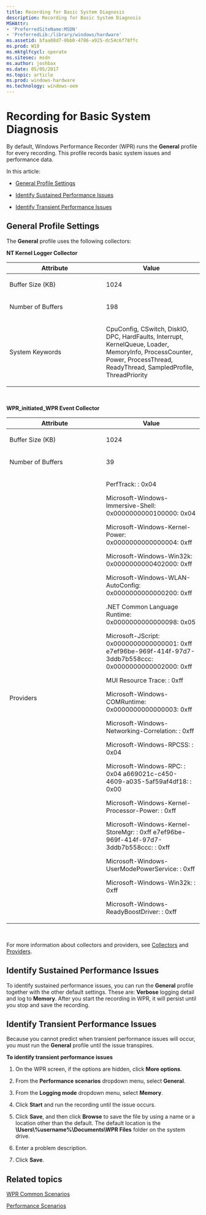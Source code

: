 ```yaml
---
title: Recording for Basic System Diagnosis
description: Recording for Basic System Diagnosis
MSHAttr:
- 'PreferredSiteName:MSDN'
- 'PreferredLib:/library/windows/hardware'
ms.assetid: bfaa08d7-0bb0-4786-a925-dc54c6f78ffc
ms.prod: W10
ms.mktglfcycl: operate
ms.sitesec: msdn
ms.author: joshbax
ms.date: 05/05/2017
ms.topic: article
ms.prod: windows-hardware
ms.technology: windows-oem
---
```


# Recording for Basic System Diagnosis


By default, Windows Performance Recorder (WPR) runs the **General** profile for every recording. This profile records basic system issues and performance data.

In this article:

-   [General Profile Settings](#generalpro)

-   [Identify Sustained Performance Issues](#sus)

-   [Identify Transient Performance Issues](#trans)

## <a href="" id="generalpro"></a>General Profile Settings


The **General** profile uses the following collectors:

**NT Kernel Logger Collector**

<table>
<colgroup>
<col width="50%" />
<col width="50%" />
</colgroup>
<thead>
<tr class="header">
<th>Attribute</th>
<th>Value</th>
</tr>
</thead>
<tbody>
<tr class="odd">
<td><p>Buffer Size (KB)</p></td>
<td><p>1024</p></td>
</tr>
<tr class="even">
<td><p>Number of Buffers</p></td>
<td><p>198</p></td>
</tr>
<tr class="odd">
<td><p>System Keywords</p></td>
<td><p>CpuConfig, CSwitch, DiskIO, DPC, HardFaults, Interrupt, KernelQueue, Loader, MemoryInfo, ProcessCounter, Power, ProcessThread, ReadyThread, SampledProfile, ThreadPriority</p></td>
</tr>
</tbody>
</table>

 

**WPR\_initiated\_WPR Event Collector**

<table>
<colgroup>
<col width="50%" />
<col width="50%" />
</colgroup>
<thead>
<tr class="header">
<th>Attribute</th>
<th>Value</th>
</tr>
</thead>
<tbody>
<tr class="odd">
<td><p>Buffer Size (KB)</p></td>
<td><p>1024</p></td>
</tr>
<tr class="even">
<td><p>Number of Buffers</p></td>
<td><p>39</p></td>
</tr>
<tr class="odd">
<td><p>Providers</p></td>
<td><p>PerfTrack: : 0x04</p>
<p>Microsoft-Windows-Immersive-Shell: 0x0000000000100000: 0x04</p>
<p>Microsoft-Windows-Kernel-Power: 0x0000000000000004: 0xff</p>
<p>Microsoft-Windows-Win32k: 0x0000000000402000: 0xff</p>
<p>Microsoft-Windows-WLAN-AutoConfig: 0x0000000000000200: 0xff</p>
<p>.NET Common Language Runtime: 0x0000000000000098: 0x05</p>
<p>Microsoft-JScript: 0x0000000000000001: 0xff e7ef96be-969f-414f-97d7-3ddb7b558ccc: 0x0000000000002000: 0xff</p>
<p>MUI Resource Trace: : 0xff</p>
<p>Microsoft-Windows-COMRuntime: 0x0000000000000003: 0xff</p>
<p>Microsoft-Windows-Networking-Correlation: : 0xff</p>
<p>Microsoft-Windows-RPCSS: : 0x04</p>
<p>Microsoft-Windows-RPC: : 0x04 a669021c-c450-4609-a035-5af59af4df18: : 0x00</p>
<p>Microsoft-Windows-Kernel-Processor-Power: : 0xff</p>
<p>Microsoft-Windows-Kernel-StoreMgr: : 0xff e7ef96be-969f-414f-97d7-3ddb7b558ccc: : 0xff</p>
<p>Microsoft-Windows-UserModePowerService: : 0xff</p>
<p>Microsoft-Windows-Win32k: : 0xff</p>
<p>Microsoft-Windows-ReadyBoostDriver: : 0xff</p></td>
</tr>
</tbody>
</table>

 

For more information about collectors and providers, see [Collectors](collectors.md) and [Providers](providers.md).

## <a href="" id="sus"></a>Identify Sustained Performance Issues


To identify sustained performance issues, you can run the **General** profile together with the other default settings. These are: **Verbose** logging detail and log to **Memory**. After you start the recording in WPR, it will persist until you stop and save the recording.

## <a href="" id="trans"></a>Identify Transient Performance Issues


Because you cannot predict when transient performance issues will occur, you must run the **General** profile until the issue transpires.

**To identify transient performance issues**

1.  On the WPR screen, if the options are hidden, click **More options**.

2.  From the **Performance scenarios** dropdown menu, select **General**.

3.  From the **Logging mode** dropdown menu, select **Memory**.

4.  Click **Start** and run the recording until the issue occurs.

5.  Click **Save**, and then click **Browse** to save the file by using a name or a location other than the default. The default location is the **\\Users\\%username%\\Documents\\WPR Files** folder on the system drive.

6.  Enter a problem description.

7.  Click **Save**.

## Related topics


[WPR Common Scenarios](windows-performance-recorder-common-scenarios.md)

[Performance Scenarios](performance-scenarios.md)

 

 








